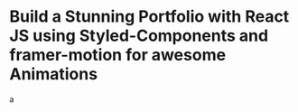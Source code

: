# Build a Stunning Portfolio with React JS using Styled-Components and framer-motion for awesome Animations

a